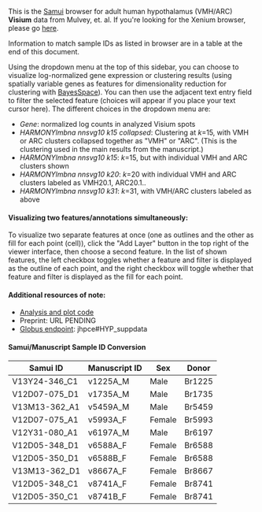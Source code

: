 This is the [Samui](samuibrowser.com) browser for adult human hypothalamus (VMH/ARC) **Visium** data from Mulvey, et. al. If you're looking for the Xenium browser, please go [here](libd.org).

Information to match sample IDs as listed in browser are in a table at the end of this document. 

Using the dropdown menu at the top of this sidebar, you can choose to visualize log-normalized gene expression or clustering results (using spatially variable genes as features for dimensionality reduction for clustering with [BayesSpace](https://www.nature.com/articles/s41587-021-00935-2)). You can then use the adjacent text entry field to filter the selected feature (choices will appear if you place your text cursor here). The different choices in the dropdown menu are: 
* *Gene*: normalized log counts in analyzed Visium spots
* *HARMONYlmbna nnsvg10 k15 collapsed*: Clustering at *k*=15, with VMH or ARC clusters collapsed together as "VMH" or "ARC". (This is the clustering used in the main results from the manuscript.)
* *HARMONYlmbna nnsvg10 k15*: *k*=15, but with individual VMH and ARC clusters shown
* *HARMONYlmbna nnsvg10 k20*: *k*=20 with individual VMH and ARC clusters labeled as VMH20.1, ARC20.1..
* *HARMONYlmbna nnsvg10 k31*: *k*=31, with VMH/ARC clusters labeled as above

#### Visualizing two features/annotations simultaneously:
To visualize two separate features at once (one as outlines and the other as fill for each point (cell)), click the "Add Layer" button in the top right of the viewer interface, then choose a second feature. In the list of shown features, the left checkbox toggles whether a feature and filter is displayed as the outline of each point, and the right checkbox will toggle whether that feature and filter is displayed as the fill for each point.

#### Additional resources of note:
* [Analysis and plot code](https://github.com/LieberInstitute/spatial_HYP/)
* Preprint: URL PENDING
* [Globus endpoint](http://research.libd.org/globus/): jhpce#HYP_suppdata


#### Samui/Manuscript Sample ID Conversion

| Samui ID      | Manuscript ID | Sex    | Donor  |
| ------------- | ------------- | ------ | ------ |
| V13Y24-346_C1 | v1225A_M      | Male   | Br1225 |
| V12D07-075_D1 | v1735A_M      | Male   | Br1735 |
| V13M13-362_A1 | v5459A_M      | Male   | Br5459 |
| V12D07-075_A1 | v5993A_F      | Female | Br5993 |
| V12Y31-080_A1 | v6197A_M      | Male   | Br6197 |
| V12D05-348_D1 | v6588A_F      | Female | Br6588 |
| V12D05-350_D1 | v6588B_F      | Female | Br6588 |
| V13M13-362_D1 | v8667A_F      | Female | Br8667 |
| V12D05-348_C1 | v8741A_F      | Female | Br8741 |
| V12D05-350_C1 | v8741B_F      | Female | Br8741 |

